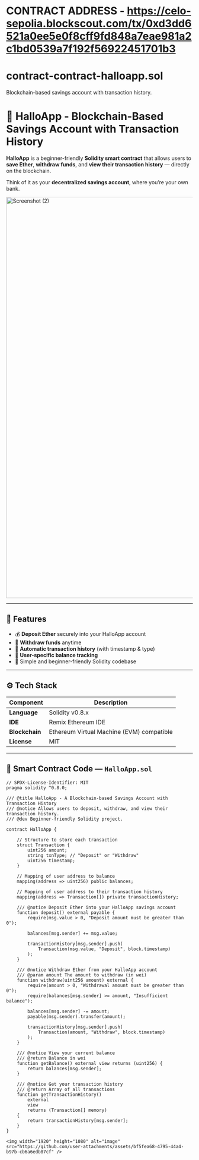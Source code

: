 # CONTRACT ADDRESS - https://celo-sepolia.blockscout.com/tx/0xd3dd6521a0ee5e0f8cff9fd848a7eae981a2c1bd0539a7f192f56922451701b3
# contract-contract-halloapp.sol
Blockchain-based savings account with transaction history.
# 👋 HalloApp - Blockchain-Based Savings Account with Transaction History

**HalloApp** is a beginner-friendly **Solidity smart contract** that allows users to **save Ether**, **withdraw funds**, and **view their transaction history** — directly on the blockchain.  

Think of it as your **decentralized savings account**, where you’re your own bank.

<img width="1920" height="1080" alt="Screenshot (2)" src="https://github.com/user-attachments/assets/52f5a175-cb25-414b-a432-eba8894602e2" />



---

## 🧩 Features

- 💰 **Deposit Ether** securely into your HalloApp account  
- 💸 **Withdraw funds** anytime  
- 🧾 **Automatic transaction history** (with timestamp & type)  
- 🔐 **User-specific balance tracking**  
- 🧠 Simple and beginner-friendly Solidity codebase  

---

## ⚙️ Tech Stack

| Component | Description |
|------------|-------------|
| **Language** | Solidity v0.8.x |
| **IDE** | Remix Ethereum IDE |
| **Blockchain** | Ethereum Virtual Machine (EVM) compatible |
| **License** | MIT |

---

## 📜 Smart Contract Code — `HalloApp.sol`

```solidity
// SPDX-License-Identifier: MIT
pragma solidity ^0.8.0;

/// @title HalloApp - A Blockchain-based Savings Account with Transaction History
/// @notice Allows users to deposit, withdraw, and view their transaction history.
/// @dev Beginner-friendly Solidity project.

contract HalloApp {

    // Structure to store each transaction
    struct Transaction {
        uint256 amount;
        string txnType; // "Deposit" or "Withdraw"
        uint256 timestamp;
    }

    // Mapping of user address to balance
    mapping(address => uint256) public balances;

    // Mapping of user address to their transaction history
    mapping(address => Transaction[]) private transactionHistory;

    /// @notice Deposit Ether into your HalloApp savings account
    function deposit() external payable {
        require(msg.value > 0, "Deposit amount must be greater than 0");

        balances[msg.sender] += msg.value;

        transactionHistory[msg.sender].push(
            Transaction(msg.value, "Deposit", block.timestamp)
        );
    }

    /// @notice Withdraw Ether from your HalloApp account
    /// @param amount The amount to withdraw (in wei)
    function withdraw(uint256 amount) external {
        require(amount > 0, "Withdrawal amount must be greater than 0");
        require(balances[msg.sender] >= amount, "Insufficient balance");

        balances[msg.sender] -= amount;
        payable(msg.sender).transfer(amount);

        transactionHistory[msg.sender].push(
            Transaction(amount, "Withdraw", block.timestamp)
        );
    }

    /// @notice View your current balance
    /// @return Balance in wei
    function getBalance() external view returns (uint256) {
        return balances[msg.sender];
    }

    /// @notice Get your transaction history
    /// @return Array of all transactions
    function getTransactionHistory()
        external
        view
        returns (Transaction[] memory)
    {
        return transactionHistory[msg.sender];
    }
}

<img width="1920" height="1080" alt="image" src="https://github.com/user-attachments/assets/bf5fea68-4795-44a4-b97b-cb6a6edb87cf" />
